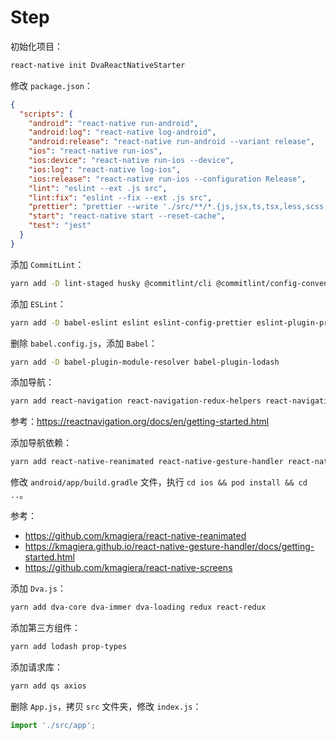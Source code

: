 # Step

初始化项目：

```bash
react-native init DvaReactNativeStarter
```

修改 `package.json`：

```json
{
  "scripts": {
    "android": "react-native run-android",
    "android:log": "react-native log-android",
    "android:release": "react-native run-android --variant release",
    "ios": "react-native run-ios",
    "ios:device": "react-native run-ios --device",
    "ios:log": "react-native log-ios",
    "ios:release": "react-native run-ios --configuration Release",
    "lint": "eslint --ext .js src",
    "lint:fix": "eslint --fix --ext .js src",
    "prettier": "prettier --write './src/**/*.{js,jsx,ts,tsx,less,scss,css}'",
    "start": "react-native start --reset-cache",
    "test": "jest"
  }
}
```

添加 `CommitLint`：

```bash
yarn add -D lint-staged husky @commitlint/cli @commitlint/config-conventional
```

添加 `ESLint`：

```bash
yarn add -D babel-eslint eslint eslint-config-prettier eslint-plugin-prettier eslint-config-alloy eslint-plugin-react eslint-plugin-react-hooks eslint-import-resolver-babel-module prettier
```

删除 `babel.config.js`，添加 `Babel`：

```bash
yarn add -D babel-plugin-module-resolver babel-plugin-lodash
```

添加导航：

```bash
yarn add react-navigation react-navigation-redux-helpers react-navigation-stack react-navigation-tabs
```

参考：https://reactnavigation.org/docs/en/getting-started.html

添加导航依赖：

```bash
yarn add react-native-reanimated react-native-gesture-handler react-native-screens
```

修改 `android/app/build.gradle` 文件，执行 `cd ios && pod install && cd ..`。

参考：

- https://github.com/kmagiera/react-native-reanimated
- https://kmagiera.github.io/react-native-gesture-handler/docs/getting-started.html
- https://github.com/kmagiera/react-native-screens

添加 `Dva.js`：

```bash
yarn add dva-core dva-immer dva-loading redux react-redux
```

添加第三方组件：

```bash
yarn add lodash prop-types
```

添加请求库：

```bash
yarn add qs axios
```

删除 `App.js`，拷贝 `src` 文件夹，修改 `index.js`：

```js
import './src/app';
```
